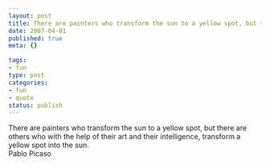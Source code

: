 ```yaml
--- 
layout: post
title: There are painters who transform the sun to a yellow spot, but there are others who with the help of their art and their intelligence, transform a yellow spot into the sun.
date: 2007-04-01
published: true
meta: {}

tags: 
- fun
type: post
categories: 
- fun
- quote
status: publish
---
```

There are painters who transform the sun to a yellow spot, but there are others who with the help of their art and their intelligence, transform a yellow spot into the sun.<br />Pablo Picaso
